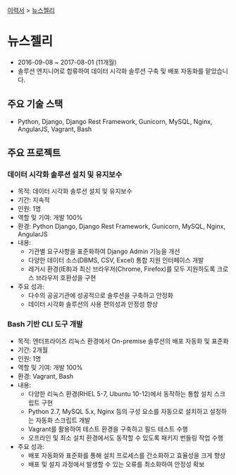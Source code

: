 [이력서](../README_KR.md) &gt; [뉴스젤리](./1_newsjelly_kr.md)

# 뉴스젤리

- 2016-09-08 ~ 2017-08-01 (11개월)
- 솔루션 엔지니어로 합류하여 데이터 시각화 솔루션 구축 및 배포 자동화를 맡았습니다.

## 주요 기술 스택

- Python, Django, Django Rest Framework, Gunicorn, MySQL, Nginx, AngularJS, Vagrant, Bash

## 주요 프로젝트

### 데이터 시각화 솔루션 설치 및 유지보수

- 목적: 데이터 시각화 솔루션 설치 및 유지보수  
- 기간: 지속적  
- 인원: 1명  
- 역할 및 기여: 개발 100%  
- 환경: Python Django, Django Rest Framework, Gunicorn, MySQL, Nginx, AngularJS  
- 내용:  
  - 기관별 요구사항을 표준화하여 Django Admin 기능을 개선  
  - 다양한 데이터 소스(DBMS, CSV, Excel) 통합 지원 인터페이스 개발  
  - 레거시 환경(IE8)과 최신 브라우저(Chrome, Firefox)를 모두 지원하도록 크로스 브라우저 호환성을 구현  
- 주요 성과:  
  - 다수의 공공기관에 성공적으로 솔루션을 구축하고 안정화  
  - 데이터 시각화 솔루션의 사용 편의성과 안정성 향상  

### Bash 기반 CLI 도구 개발

- 목적: 엔터프라이즈 리눅스 환경에서 On-premise 솔루션의 배포 자동화 및 표준화
- 기간: 2개월
- 인원: 1명
- 역할 및 기여: 개발 100%
- 환경: Vagrant, Bash
- 내용:
  - 다양한 리눅스 환경(RHEL 5-7, Ubuntu 10-12)에서 동작하는 통합 설치 스크립트 구현
  - Python 2.7, MySQL 5.x, Nginx 등의 구성 요소를 자동으로 설치하고 설정하는 자동화 스크립트 개발
  - Vagrant를 활용하여 테스트 환경을 구축하고 필드 테스트 수행
  - 오프라인 및 최소 설치 환경에서도 동작할 수 있도록 패키지 번들링 작업 수행
- 주요 성과:
  - 배포 자동화와 표준화를 통해 설치 프로세스를 간소화하고 효율성을 크게 향상
  - 배포 및 설치 과정에서 발생할 수 있는 오류를 최소화하여 안정성 확보
